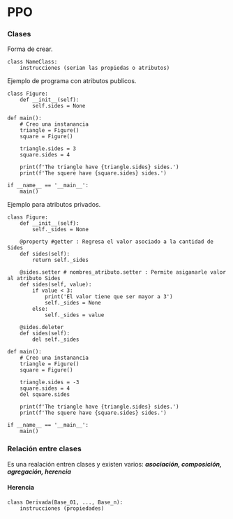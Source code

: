 # PPO

### Clases
Forma de crear.
~~~
class NameClass:
    instrucciones (serian las propiedas o atributos)

~~~
Ejemplo de programa con atributos publicos.

~~~
class Figure:
    def __init__(self):
        self.sides = None

def main():
    # Creo una instanancia
    triangle = Figure()
    square = Figure()
    
    triangle.sides = 3
    square.sides = 4

    print(f'The triangle have {triangle.sides} sides.')
    print(f'The squere have {square.sides} sides.')

if __name__ == '__main__':
    main()
~~~
Ejemplo para atributos privados.
~~~
class Figure:
    def __init__(self):
        self._sides = None

    @property #getter : Regresa el valor asociado a la cantidad de Sides
    def sides(self):
        return self._sides

    @sides.setter # nombres_atributo.setter : Permite asiganarle valor al atributo Sides
    def sides(self, value):
        if value < 3:
            print('El valor tiene que ser mayor a 3')
            self._sides = None
        else:
            self._sides = value

    @sides.deleter
    def sides(self):
        del self._sides

def main():
    # Creo una instanancia
    triangle = Figure()
    square = Figure()

    triangle.sides = -3
    square.sides = 4
    del square.sides
    
    print(f'The triangle have {triangle.sides} sides.')
    print(f'The squere have {square.sides} sides.')

if __name__ == '__main__':
    main()
~~~

### Relación entre clases
Es una realación entren clases y existen varios: ***asociación, composición, agregación, herencia***

#### Herencia
~~~
class Derivada(Base_01, ..., Base_n):
    instrucciones (propiedades)
~~~

